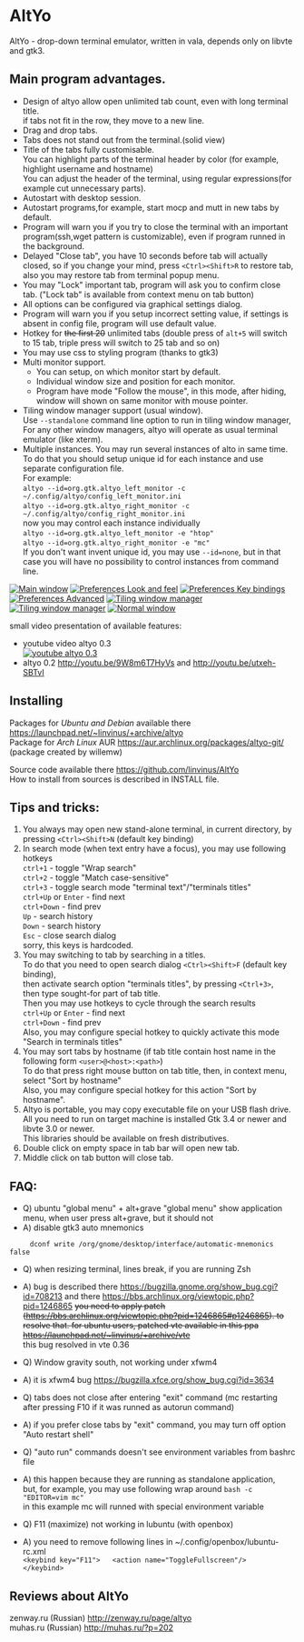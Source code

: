 AltYo
=====

AltYo - drop-down terminal emulator, written in vala, depends only on libvte and gtk3.

Main program advantages.
------------------------
* Design of altyo allow open unlimited tab count, even with long terminal title.  
     if tabs  not fit in the row, they move to a new line.
* Drag and drop tabs.
* Tabs does not stand out from the terminal.(solid view)
* Title of the tabs fully customisable.  
     You can highlight parts of the terminal header by color (for example, highlight username and hostname)  
     You can adjust the header of the terminal, using regular expressions(for example cut unnecessary parts).
* Autostart with desktop session.
* Autostart programs,for example, start mocp and mutt in new tabs by default.
* Program will warn you if you try to close the terminal with an important program(ssh,wget pattern is customizable), even if program runned in the background.
* Delayed "Close tab", you have 10 seconds before tab will actually closed, so if you change your mind, press `<Ctrl><Shift>R` to restore tab, also you may restore tab from terminal popup menu.
* You may "Lock" important tab, program will ask you to confirm close tab. ("Lock tab" is available from context menu on tab button)
* All options can be configured via graphical settings dialog.
* Program will warn you if you setup incorrect setting value, if settings is absent in config file, program will use default value.
* Hotkey for ~~the first 20~~ unlimited tabs (double press of `alt+5` will switch to 15 tab, triple press will switch to 25 tab and so on)
* You may use css to styling program (thanks to gtk3)
* Multi monitor support.  
  * You can setup, on which monitor start by default.  
  * Individual window size and position for each monitor.
  * Program have mode "Follow the mouse", in this mode, after hiding, window will shown on same monitor with mouse pointer.
* Tiling window manager support (usual window).  
     Use `--standalone` command line option to run in tiling window manager,  
     For any other window managers, altyo will operate as usual terminal emulator (like xterm).
* Multiple instances. You may run several instances of alto in same time.  
  To do that you should setup unique id for each instance and use separate configuration file.  
  For example:  
  `altyo --id=org.gtk.altyo_left_monitor -c ~/.config/altyo/config_left_monitor.ini`  
  `altyo --id=org.gtk.altyo_right_monitor -c ~/.config/altyo/config_right_monitor.ini`  
  now you may control each instance individually  
  `altyo --id=org.gtk.altyo_left_monitor -e "htop"`  
  `altyo --id=org.gtk.altyo_right_monitor -e "mc"`  
  If you don't want invent unique id, you may use `--id=none`, but in that case you will have no possibility to control instances from command line.

[![Main window](http://storage6.static.itmages.ru/i/13/0406/s_1365230653_4853839_d41d8cd98f.png)](http://itmages.ru/image/view/971951/d41d8cd9)
[![Preferences Look and feel](http://storage3.static.itmages.ru/i/13/0406/s_1365229810_3352986_d41d8cd98f.png)](http://itmages.ru/image/view/971932/d41d8cd9)
[![Preferences Key bindings](http://storage5.static.itmages.ru/i/13/0406/s_1365229912_4764716_d41d8cd98f.png)](http://itmages.ru/image/view/971933/d41d8cd9)
[![Preferences Advanced](http://storage6.static.itmages.ru/i/13/0406/s_1365229959_4473970_d41d8cd98f.png)](http://itmages.ru/image/view/971934/d41d8cd9)
[![Tiling window manager](http://storage3.static.itmages.ru/i/13/0612/s_1371022015_7777413_5cf29d0faf.png)](http://itmages.ru/image/view/1071250/5cf29d0f)
[![Tiling window manager](http://storage5.static.itmages.ru/i/13/0612/s_1371022059_3043913_a19d77ddef.png)](http://itmages.ru/image/view/1071252/a19d77dd)
[![Normal window](http://storage2.static.itmages.ru/i/13/0612/s_1371037750_9206122_f69d88b067.png)](http://itmages.ru/image/view/1071578/f69d88b0)

small video presentation of available features:
* youtube video altyo 0.3  
  [![youtube altyo 0.3](http://img.youtube.com/vi/IEabsuFresk/0.jpg)](http://youtu.be/IEabsuFresk)
* altyo 0.2 http://youtu.be/9W8m6T7HyVs and http://youtu.be/utxeh-SBTvI

Installing
----
Packages for *Ubuntu and Debian* available there https://launchpad.net/~linvinus/+archive/altyo  
Package for *Arch Linux* AUR https://aur.archlinux.org/packages/altyo-git/ (package created by willemw)

Source code available there https://github.com/linvinus/AltYo  
How to install from sources is described in INSTALL file.

Tips and tricks:
----
1. You always may open new stand-alone terminal, in current directory, by pressing `<Ctrl><Shift>N` (default key binding)
2. In search mode (when text entry have a focus), you may use following hotkeys  
   `ctrl+1` - toggle "Wrap search"  
   `ctrl+2` - toggle "Match case-sensitive"  
   `ctrl+3` - toggle search mode "terminal text"/"terminals titles"  
   `ctrl+Up` or `Enter` - find next  
   `ctrl+Down` - find prev  
   `Up` - search history  
   `Down` - search history  
   `Esc` - close search dialog  
sorry, this keys is hardcoded.
3. You may switching to tab by searching in a titles.  
   To do that you need to open search dialog `<Ctrl><Shift>F` (default key binding),  
   then activate search option  "terminals titles", by pressing `<Ctrl+3>`,  
   then type sought-for part of tab title.  
   Then you may use hotkeys to cycle through the search results  
   `ctrl+Up` or `Enter` - find next  
   `ctrl+Down` - find prev  
   Also, you may configure special hotkey to quickly activate this mode "Search in terminals titles"
4. You may sort tabs by hostname (if tab title contain host name in the following form `<user>@<host>:<path>`)  
   To do that press right mouse button on tab title, then, in context menu, select "Sort by hostname"  
   Also, you may configure special hotkey for this action "Sort by hostname".
5. Altyo is portable, you may copy executable file on your USB flash drive.  
   All you need to run on target machine is installed Gtk 3.4 or newer and libvte 3.0 or newer.  
   This libraries should be available on fresh distributives.
6. Double click on empty space in tab bar will open new tab.
7. Middle click on tab button will close tab.

FAQ:
----
* Q) ubuntu "global menu" + alt+grave
     "global menu" show application menu, when user press alt+grave, but it should not
* A) disable gtk3 auto mnemonics
```
     dconf write /org/gnome/desktop/interface/automatic-mnemonics false
```

* Q) when resizing terminal, lines break, if you are running Zsh
* A) bug is described there https://bugzilla.gnome.org/show_bug.cgi?id=708213 and there https://bbs.archlinux.org/viewtopic.php?pid=1246865
  ~~you need to apply patch (https://bbs.archlinux.org/viewtopic.php?pid=1246865#p1246865).
  to resolve that.
  for ubuntu users, patched vte available in this ppa https://launchpad.net/~linvinus/+archive/vte~~  
  this bug resolved in vte 0.36

* Q) Window gravity south, not working under xfwm4
* A) it is xfwm4 bug https://bugzilla.xfce.org/show_bug.cgi?id=3634

* Q) tabs does not close after entering "exit" command (mc restarting after pressing F10 if it was runned as autorun command)
* A) if you prefer close tabs by "exit" command, you may turn off option "Auto restart shell"

* Q) "auto run" commands doesn't see environment variables from bashrc file
* A) this happen because they are running as standalone application,  
     but, for example, you may use following wrap around `bash -c "EDITOR=vim mc"`  
     in this example mc will runned with special environment variable

* Q) F11 (maximize) not working in lubuntu (with openbox)
* A) you need to remove following lines in ~/.config/openbox/lubuntu-rc.xml  
  `<keybind key="F11">  
  <action name="ToggleFullscreen"/>  
  </keybind>`


Reviews about AltYo
-------------------
zenway.ru (Russian) http://zenway.ru/page/altyo  
muhas.ru (Russian) http://muhas.ru/?p=202
